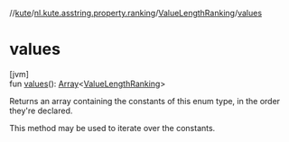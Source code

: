 //[kute](../../../index.md)/[nl.kute.asstring.property.ranking](../index.md)/[ValueLengthRanking](index.md)/[values](values.md)

# values

[jvm]\
fun [values](values.md)(): [Array](https://kotlinlang.org/api/latest/jvm/stdlib/kotlin/-array/index.html)&lt;[ValueLengthRanking](index.md)&gt;

Returns an array containing the constants of this enum type, in the order they're declared.

This method may be used to iterate over the constants.
